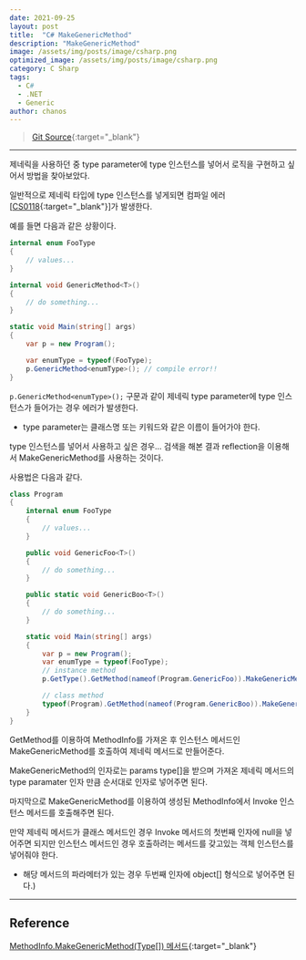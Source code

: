 ```yaml
---
date: 2021-09-25
layout: post
title:  "C# MakeGenericMethod"
description: "MakeGenericMethod"
image: /assets/img/posts/image/csharp.png
optimized_image: /assets/img/posts/image/csharp.png
category: C Sharp
tags:
  - C#
  - .NET
  - Generic
author: chanos
---
```

>[Git Source](https://github.com/chanos-dev/blogcode/tree/master/21-0925){:target="_blank"}

---

제네릭을 사용하던 중 type parameter에 type 인스턴스를 넣어서 로직을 구현하고 싶어서 방법을 찾아보았다.

일반적으로 제네릭 타입에 type 인스턴스를 넣게되면 컴파일 에러[[CS0118](https://docs.microsoft.com/en-us/dotnet/csharp/misc/cs0118?f1url=%3FappId%3Droslyn%26k%3Dk(CS0118)){:target="_blank"}]가 발생한다. 

예를 들면 다음과 같은 상황이다.

```c#
internal enum FooType
{
    // values...
}

internal void GenericMethod<T>()
{
    // do something...
}

static void Main(string[] args)
{
    var p = new Program();

    var enumType = typeof(FooType);
    p.GenericMethod<enumType>(); // compile error!!
}
```

`p.GenericMethod<enumType>();` 구문과 같이 제네릭 type parameter에 type 인스턴스가 들어가는 경우 에러가 발생한다. 
- type parameter는 클래스명 또는 키워드와 같은 이름이 들어가야 한다.

type 인스턴스를 넣어서 사용하고 싶은 경우... 검색을 해본 결과 reflection을 이용해서 MakeGenericMethod를 사용하는 것이다.

사용법은 다음과 같다.

```c#
class Program
{
    internal enum FooType
    {
        // values...
    }

    public void GenericFoo<T>()
    {
        // do something...
    }

    public static void GenericBoo<T>()
    {
        // do something...
    }

    static void Main(string[] args)
    {
        var p = new Program(); 
        var enumType = typeof(FooType);
        // instance method
        p.GetType().GetMethod(nameof(Program.GenericFoo)).MakeGenericMethod(enumType).Invoke(p, null);

        // class method
        typeof(Program).GetMethod(nameof(Program.GenericBoo)).MakeGenericMethod(enumType).Invoke(null, null);        
    }
}
```

GetMethod를 이용하여 MethodInfo를 가져온 후 인스턴스 메서드인 MakeGenericMethod를 호출하여 제네릭 메서드로 만들어준다.

MakeGenericMethod의 인자로는 params type[]을 받으며 가져온 제네릭 메서드의 type paramater 인자 만큼 순서대로 인자로 넣어주면 된다.

마지막으로 MakeGenericMethod를 이용하여 생성된 MethodInfo에서 Invoke 인스턴스 메서드를 호출해주면 된다.

만약 제네릭 메서드가 클래스 메서드인 경우 Invoke 메서드의 첫번째 인자에 null을 넣어주면 되지만 인스턴스 메서드인 경우 호출하려는 메서드를 갖고있는 객체 인스턴스를 넣어줘야 한다.
- 해당 메서드의 파라메터가 있는 경우 두번째 인자에 object[] 형식으로 넣어주면 된다.)

---

## Reference

[MethodInfo.MakeGenericMethod(Type[]) 메서드](https://docs.microsoft.com/ko-kr/dotnet/api/system.reflection.methodinfo.makegenericmethod?view=net-5.0){:target="_blank"}